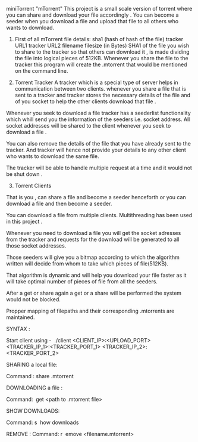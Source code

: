 miniTorrent "mTorrent" 
This project is a small scale version of torrent where you can share and download your file accordingly . 
You can become a seeder when you download a file and upload that file to all others who wants to download.

1. First of all mTorrent file details:
	sha1 (hash of hash of the file)	
	tracker URL1 
	tracker URL2
	filename
	filesize (in Bytes)
SHA1 of the file you wish to share to the tracker so that others can download it , is made dividing the file into logical pieces of 512KB.
Whenever you share the file to the tracker this program will create the <filename>.mtorrent that would be mentioned on the command line.

2. Torrent Tracker
A tracker which is a special type of server helps in communication between two clients.
whenever you share a file that is sent to a tracker and tracker stores the necessary details of the file and of you socket to help the other clients download that file .

Whenever you seek to download a file tracker has a seederlist functionality which whill send you the information of the seeders i.e. socket address. All socket addresses will be shared to the client whenever you seek to download a file .

You can also remove the details of the file that you have already sent to the tracker. And tracker will hence not provide your details to any other client who wants to download the same file.

The tracker will be able to handle multiple request at a time and it would not be shut down .

3. Torrent Clients

That is you , can share a file and become a seeder henceforth or you can download a file and then become a seeder. 

You can download a file from multiple clients. Multithreading has been used in this project .

Whenever you need to download a file you will get the socket adresses from the tracker and requests for the download will be generated to all those 
socket addresses. 

Those seeders will give you a bitmap according to which the algorithm written will decide from whom to take which pieces of file(512KB).

That algorithm is dynamic and will help you download your file faster as it will take optimal number of pieces of file from all the seeders.

After a get or share again a get or a share will be performed the system would not be blocked.

Propper mapping of filepaths and their corresponding .mtorrents are maintained.

SYNTAX :

Start client using - ​ ./client <CLIENT_IP>:<UPLOAD_PORT> <TRACKER_IP_1>:<TRACKER_PORT_1>
<TRACKER_IP_2>:<TRACKER_PORT_2>

SHARING a local file:

Command  : share <local file path> <filename>.mtorrent

DOWNLOADING a file :

Command: ​ get <path to .mtorrent file> <destination path>

SHOW DOWNLOADS:

Command: s ​ how downloads

REMOVE :
Command: r ​ emove <filename.mtorrent>








